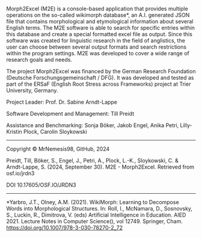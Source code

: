 Morph2Excel (M2E) is a console-based application that provides multiple operations on the so-called wikimorph database*, 
an A.I. generated JSON file that contains morphological and etymological information about several English terms. 
The M2E software is able to search for specific entries within this database and create a special formatted excel file as output. 
Since this software was created for linguistic research in the field of anglistics, the user can choose between several output formats 
and search restrictions within the program settings. M2E was developed to cover a wide range of research goals and needs.

The project Morph2Excel was financed by the German Research Foundation (Deutsche Forschungsgemeinschaft / DFG). It was developed and tested as part of the ERSaF (English Root Stress across Frameworks) project at Trier University, Germany. 

Project Leader: Prof. Dr. Sabine Arndt-Lappe 

Software Development and Management: Till Preidt 

Assistance and Benchmarking: Sonja Böker, Jakob Engel, Anika Petri, Lilly-Kristin Plock, Carolin Sloykowski

________________________________________________________________________________________________________________________________________________________________________________

Copyright © MrNemesis98, GitHub, 2024

Preidt, Till, Böker, S., Engel, J., Petri, A., Plock, L.-K., Sloykowski, C. & Arndt-Lappe, S. (2024, September 30). M2E - Morph2Excel. Retrieved from osf.io/jrdn3

DOI 10.17605/OSF.IO/JRDN3

________________________________________________________________________________________________________________________________________________________________________________
*Yarbro, J.T., Olney, A.M. (2021). WikiMorph: Learning to Decompose
Words into Morphological Structures. In: Roll, I., McNamara, D.,
Sosnovsky, S., Luckin, R., Dimitrova, V. (eds) Artificial Intelligence in
Education. AIED 2021. Lecture Notes in Computer Science(), vol
12749. Springer, Cham. https://doi.org/10.1007/978-3-030-78270-2_72
